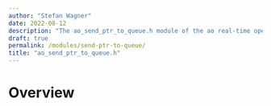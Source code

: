 ```yaml
---
author: "Stefan Wagner"
date: 2022-08-12
description: "The ao_send_ptr_to_queue.h module of the ao real-time operating system."
draft: true
permalink: /modules/send-ptr-to-queue/
title: "ao_send_ptr_to_queue.h"
---
```


# Overview
